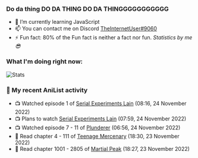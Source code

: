 ### Do da thing DO DA THING DO DA THINGGGGGGGGGGG

<!-- **TheInternetUser0/TheInternetUser0** is a ✨ _special_ ✨ repository because its `README.md` (this file) appears on your GitHub profile. -->


- 🌱 I’m currently learning JavaScript
- 📫 You can contact me on Discord [TheInternetUser#9060](https://discord.com/users/534117072796385300)
- ⚡ Fun fact: 80% of the Fun fact is neither a fact nor fun. _Statistics by me 😎_

### What I'm doing right now:
![Stats](https://discord.c99.nl/widget/theme-3/534117072796385300.png)

### 🌸 My recent AniList activity

<!-- ANILIST_ACTIVITY:start -->

-   📺 Watched episode 1 of [Serial Experiments Lain](https://anilist.co/anime/339) (08:16, 24 November 2022)
-   📺 Plans to watch [Serial Experiments Lain](https://anilist.co/anime/339) (07:59, 24 November 2022)
-   📺 Watched episode 7 - 11 of [Plunderer](https://anilist.co/anime/101168) (06:56, 24 November 2022)
-   📖 Read chapter 4 - 111 of [Teenage Mercenary](https://anilist.co/manga/126297) (18:30, 23 November 2022)
-   📖 Read chapter 1001 - 2805 of [Martial Peak](https://anilist.co/manga/104494) (18:27, 23 November 2022)

<!-- ANILIST_ACTIVITY:end -->
